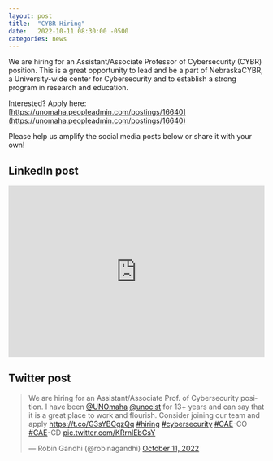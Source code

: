 ```yaml
---
layout: post
title:  "CYBR Hiring"
date:   2022-10-11 08:30:00 -0500
categories: news
---
```


We are hiring for an Assistant/Associate Professor of Cybersecurity (CYBR) position. This is a great opportunity to lead and be a part of NebraskaCYBR, a University-wide center for Cybersecurity and to establish a strong program in research and education. 

Interested? Apply here: [https://unomaha.peopleadmin.com/postings/16640](https://unomaha.peopleadmin.com/postings/16640)

Please help us amplify the social media posts below or share it with your own!

## LinkedIn post
<iframe src="https://www.linkedin.com/embed/feed/update/urn:li:share:6985674616950198273" height="337" width="504" frameborder="0" allowfullscreen="" title="Embedded post"></iframe>

## Twitter post
<blockquote class="twitter-tweet"><p lang="en" dir="ltr">We are hiring for an Assistant/Associate Prof. of Cybersecurity position. I have been <a href="https://twitter.com/UNOmaha?ref_src=twsrc%5Etfw">@UNOmaha</a> <a href="https://twitter.com/unocist?ref_src=twsrc%5Etfw">@unocist</a> for 13+ years and can say that it is a great place to work and flourish. Consider joining our team and apply <a href="https://t.co/G3sYBCgzQq">https://t.co/G3sYBCgzQq</a> <a href="https://twitter.com/hashtag/hiring?src=hash&amp;ref_src=twsrc%5Etfw">#hiring</a> <a href="https://twitter.com/hashtag/cybersecurity?src=hash&amp;ref_src=twsrc%5Etfw">#cybersecurity</a> <a href="https://twitter.com/hashtag/CAE?src=hash&amp;ref_src=twsrc%5Etfw">#CAE</a>-CO <a href="https://twitter.com/hashtag/CAE?src=hash&amp;ref_src=twsrc%5Etfw">#CAE</a>-CD <a href="https://t.co/KRrnlEbGsY">pic.twitter.com/KRrnlEbGsY</a></p>&mdash; Robin Gandhi (@robinagandhi) <a href="https://twitter.com/robinagandhi/status/1579943852198481921?ref_src=twsrc%5Etfw">October 11, 2022</a></blockquote> <script async src="https://platform.twitter.com/widgets.js" charset="utf-8"></script>